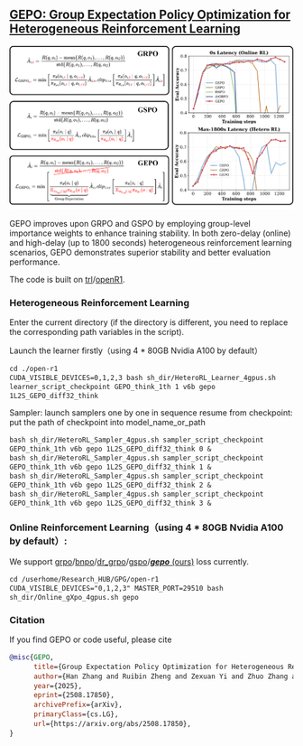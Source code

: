 ## [**GEPO: Group Expectation Policy Optimization for Heterogeneous Reinforcement Learning**](https://arxiv.org/abs/2508.17850) 

![GEPO](./MainFig.png)

GEPO improves upon GRPO and GSPO by employing group-level importance weights to enhance training stability. In both zero-delay (online) and high-delay (up to 1800 seconds) heterogeneous reinforcement learning scenarios, GEPO demonstrates superior stability and better evaluation performance.

The code is built on [trl](https://github.com/huggingface/trl)/[openR1](https://github.com/huggingface/open-r1).

### Heterogeneous Reinforcement Learning

Enter the current directory (if the directory is different, you need to replace the corresponding path variables in the script).

Launch the learner firstly（using 4 * 80GB Nvidia A100 by default）
```shell
cd ./open-r1
CUDA_VISIBLE_DEVICES=0,1,2,3 bash sh_dir/HeteroRL_Learner_4gpus.sh learner_script_checkpoint GEPO_think_1th 1 v6b gepo 1L2S_GEPO_diff32_think
```
Sampler: launch samplers one by one in sequence
resume from checkpoint: put the path of checkpoint into model_name_or_path
```shell
bash sh_dir/HeteroRL_Sampler_4gpus.sh sampler_script_checkpoint GEPO_think_1th v6b gepo 1L2S_GEPO_diff32_think 0 &
bash sh_dir/HeteroRL_Sampler_4gpus.sh sampler_script_checkpoint GEPO_think_1th v6b gepo 1L2S_GEPO_diff32_think 1 &
bash sh_dir/HeteroRL_Sampler_4gpus.sh sampler_script_checkpoint GEPO_think_1th v6b gepo 1L2S_GEPO_diff32_think 2 &
bash sh_dir/HeteroRL_Sampler_4gpus.sh sampler_script_checkpoint GEPO_think_1th v6b gepo 1L2S_GEPO_diff32_think 3 &
```

### Online Reinforcement Learning（using 4 * 80GB Nvidia A100 by default）:

We support [grpo](https://arxiv.org/abs/2402.03300)/[bnpo](https://arxiv.org/abs/2506.02864)/[dr_grpo](https://arxiv.org/abs/2503.20783)/[gspo](https://arxiv.org/abs/2507.18071)/[***gepo*** (ours)](https://arxiv.org/abs/2508.17850) loss currently.
```shell
cd /userhome/Research_HUB/GPG/open-r1
CUDA_VISIBLE_DEVICES="0,1,2,3" MASTER_PORT=29510 bash sh_dir/Online_gXpo_4gpus.sh gepo
```
### Citation

If you find GEPO or code useful, please cite
```bibtex
@misc{GEPO,
      title={Group Expectation Policy Optimization for Heterogeneous Reinforcement Learning}, 
      author={Han Zhang and Ruibin Zheng and Zexuan Yi and Zhuo Zhang and Hanyang Peng and Hui Wang and Zike Yuan and Cai Ke and Shiwei Chen and Jiacheng Yang and Yangning Li and Xiang Li and Jiangyue Yan and Yaoqi Liu and Liwen Jing and Jiayin Qi and Ruifeng Xu and Binxing Fang and Yue Yu},
      year={2025},
      eprint={2508.17850},
      archivePrefix={arXiv},
      primaryClass={cs.LG},
      url={https://arxiv.org/abs/2508.17850}, 
}
```
